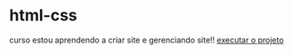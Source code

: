 # html-css
 curso
estou aprendendo a criar site
e gerenciando site!!
<a href="https://sanches-1323.github.io/html-css/Nova%20pasta/projeto/index.html">executar o projeto </a>